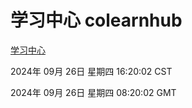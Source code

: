 # 学习中心 colearnhub
[学习中心](http://219.139.198.207:56308/colearnhub/)

2024年 09月 26日 星期四 16:20:02 CST

2024年 09月 26日 星期四 08:20:02 GMT
